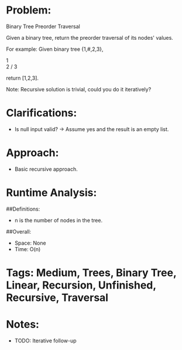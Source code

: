# Problem:
  Binary Tree Preorder Traversal
  
  Given a binary tree, return the preorder traversal of its nodes' values.

  For example: Given binary tree {1,#,2,3},
  
   1
    \
     2
    /
   3
   
  return [1,2,3].

  Note: Recursive solution is trivial, could you do it iteratively?
  
# Clarifications:
  - Is null input valid? -> Assume yes and the result is an empty list.

# Approach:
  - Basic recursive approach.

# Runtime Analysis:
##Definitions:
  - n is the number of nodes in the tree.

##Overall:
  - Space: None
  - Time: O(n)

# Tags: Medium, Trees, Binary Tree, Linear, Recursion, Unfinished, Recursive, Traversal

# Notes:
  - TODO: Iterative follow-up